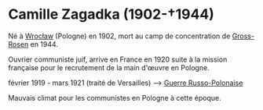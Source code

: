 # Camille Zagadka (1902-†1944)

Né à [Wrocław](http://fr.wikipedia.org/wiki/Wroc%C5%82aw) (Pologne) en 1902, mort au camp de concentration de [Gross-Rosen](https://fr.wikipedia.org/wiki/Gross-Rosen) en 1944.

Ouvrier communiste juif, arrive en France en 1920 suite à la mission française pour le recrutement de la main d'œuvre en Pologne.

février 1919 - mars 1921 (traité de Versailles) --> [Guerre Russo-Polonaise](https://fr.wikipedia.org/wiki/Guerre_sovi%C3%A9to-polonaise)

Mauvais climat pour les communistes en Pologne à cette époque.
